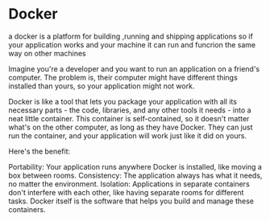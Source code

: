 # Docker
a docker is a platform for building  ,running and shipping applications
so if your application works and your machine it can run and funcrion the same way on other machines

Imagine you're a developer and you want to run an application on a friend's computer. The problem is, their computer might have different things installed than yours, so your application might not work.

Docker is like a tool that lets you package your application with all its necessary parts -  the code, libraries, and any other tools it needs - into a neat little container. This container is self-contained, so it doesn't matter what's on the other computer, as long as they have Docker. They can just run the container, and your application will work just like it did on yours.

Here's the benefit:

Portability: Your application runs anywhere Docker is installed, like moving a box between rooms.
Consistency: The application always has what it needs, no matter the environment.
Isolation: Applications in separate containers don't interfere with each other, like having separate rooms for different tasks.
Docker itself is the software that helps you build and manage these containers.

